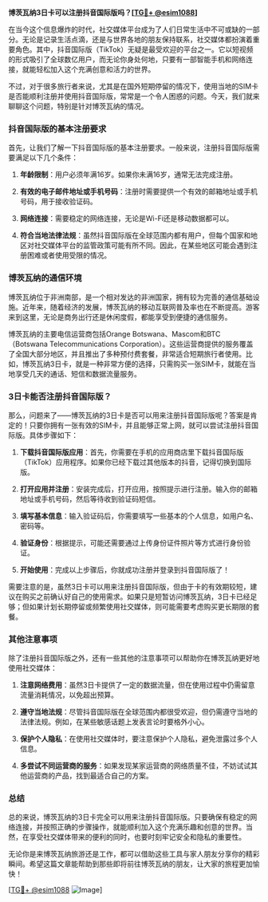 **博茨瓦纳3日卡可以注册抖音国际版吗？[[TG💪+ @esim1088](https://t.me/s/esim1088)]**

在当今这个信息爆炸的时代，社交媒体平台成为了人们日常生活中不可或缺的一部分。无论是记录生活点滴，还是与世界各地的朋友保持联系，社交媒体都扮演着重要角色。其中，抖音国际版（TikTok）无疑是最受欢迎的平台之一。它以短视频的形式吸引了全球数亿用户，而无论你身处何地，只要有一部智能手机和网络连接，就能轻松加入这个充满创意和活力的世界。

不过，对于很多旅行者来说，尤其是在国外短期停留的情况下，使用当地的SIM卡是否能顺利注册并使用抖音国际版，常常是一个令人困惑的问题。今天，我们就来聊聊这个问题，特别是针对博茨瓦纳的情况。

### 抖音国际版的基本注册要求

首先，让我们了解一下抖音国际版的基本注册要求。一般来说，注册抖音国际版需要满足以下几个条件：

1. **年龄限制**：用户必须年满16岁。如果你未满16岁，通常无法完成注册。
   
2. **有效的电子邮件地址或手机号码**：注册时需要提供一个有效的邮箱地址或手机号码，用于接收验证码。

3. **网络连接**：需要稳定的网络连接，无论是Wi-Fi还是移动数据都可以。

4. **符合当地法律法规**：虽然抖音国际版在全球范围内都有用户，但每个国家和地区对社交媒体平台的监管政策可能有所不同。因此，在某些地区可能会遇到注册困难或者使用受限的情况。

### 博茨瓦纳的通信环境

博茨瓦纳位于非洲南部，是一个相对发达的非洲国家，拥有较为完善的通信基础设施。近年来，随着经济的发展，博茨瓦纳的移动互联网普及率也在不断提高。游客来到这里，无论是商务出行还是休闲度假，都能享受到便捷的通信服务。

博茨瓦纳的主要电信运营商包括Orange Botswana、Mascom和BTC（Botswana Telecommunications Corporation）。这些运营商提供的服务覆盖了全国大部分地区，并且推出了多种预付费套餐，非常适合短期旅行者使用。比如，博茨瓦纳3日卡，就是一种非常方便的选择，只需购买一张SIM卡，就能在当地享受几天的通话、短信和数据流量服务。

### 3日卡能否注册抖音国际版？

那么，问题来了——博茨瓦纳的3日卡是否可以用来注册抖音国际版呢？答案是肯定的！只要你拥有一张有效的SIM卡，并且能够正常上网，就可以尝试注册抖音国际版。具体步骤如下：

1. **下载抖音国际版应用**：首先，你需要在手机的应用商店里下载抖音国际版（TikTok）应用程序。如果你已经下载过其他版本的抖音，记得切换到国际版。

2. **打开应用并注册**：安装完成后，打开应用，按照提示进行注册。输入你的邮箱地址或手机号码，然后等待收到验证码短信。

3. **填写基本信息**：输入验证码后，你需要填写一些基本的个人信息，如用户名、密码等。

4. **验证身份**：根据提示，可能还需要通过上传身份证件照片等方式进行身份验证。

5. **开始使用**：完成以上步骤后，你就成功注册并登录到抖音国际版了！

需要注意的是，虽然3日卡可以用来注册抖音国际版，但由于卡的有效期较短，建议在购买之前确认好自己的使用需求。如果只是短暂访问博茨瓦纳，3日卡已经足够；但如果计划长期停留或频繁使用社交媒体，则可能需要考虑购买更长期限的套餐。

### 其他注意事项

除了注册抖音国际版之外，还有一些其他的注意事项可以帮助你在博茨瓦纳更好地使用社交媒体：

1. **注意网络费用**：虽然3日卡提供了一定的数据流量，但在使用过程中仍需留意流量消耗情况，以免超出预算。

2. **遵守当地法规**：尽管抖音国际版在全球范围内都很受欢迎，但仍需遵守当地的法律法规。例如，在某些敏感话题上发表言论时要格外小心。

3. **保护个人隐私**：在使用社交媒体时，要注意保护个人隐私，避免泄露过多个人信息。

4. **多尝试不同运营商的服务**：如果发现某家运营商的网络质量不佳，不妨试试其他运营商的产品，找到最适合自己的方案。

### 总结

总的来说，博茨瓦纳的3日卡完全可以用来注册抖音国际版。只要确保有稳定的网络连接，并按照正确的步骤操作，就能顺利加入这个充满乐趣和创意的世界。当然，在享受社交媒体带来的便利的同时，也要时刻牢记安全和隐私的重要性。

无论你是来博茨瓦纳旅游还是工作，都可以借助这些工具与家人朋友分享你的精彩瞬间。希望这篇文章能帮助到那些即将前往博茨瓦纳的朋友，让大家的旅程更加愉快！

[[TG💪+ @esim1088](https://t.me/s/esim1088) ![Image](https://i.postimg.cc/4NQfJmqS/Snipaste-2025-05-13-00-14-12.png)]